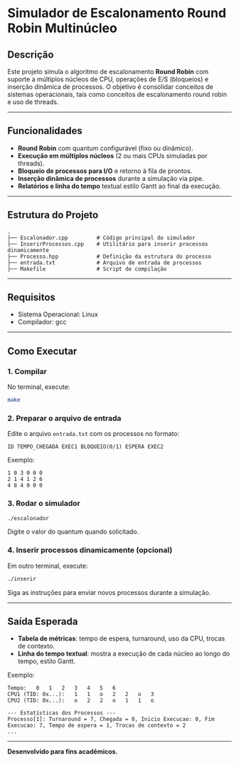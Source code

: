 # Simulador de Escalonamento Round Robin Multinúcleo

## Descrição

Este projeto simula o algoritmo de escalonamento **Round Robin** com suporte a múltiplos núcleos de CPU, operações de E/S (bloqueios) e inserção dinâmica de processos. O objetivo é consolidar conceitos de sistemas operacionais, tais como conceitos de escalonamento round robin e uso de threads.

---

## Funcionalidades

- **Round Robin** com quantum configurável (fixo ou dinâmico).
- **Execução em múltiplos núcleos** (2 ou mais CPUs simuladas por threads).
- **Bloqueio de processos para I/O** e retorno à fila de prontos.
- **Inserção dinâmica de processos** durante a simulação via pipe.
- **Relatórios e linha do tempo** textual estilo Gantt ao final da execução.

---

## Estrutura do Projeto

```
.
├── Escalonador.cpp         # Código principal do simulador
├── InserirProcessos.cpp    # Utilitário para inserir processos dinamicamente
├── Processo.hpp            # Definição da estrutura do processo
├── entrada.txt             # Arquivo de entrada de processos
├── Makefile                # Script de compilação
```

---

## Requisitos
- Sistema Operacional: Linux
- Compilador: gcc

---

## Como Executar

### 1. Compilar

No terminal, execute:
```sh
make
```

### 2. Preparar o arquivo de entrada

Edite o arquivo `entrada.txt` com os processos no formato:
```
ID TEMPO_CHEGADA EXEC1 BLOQUEIO(0/1) ESPERA EXEC2
```
Exemplo:
```
1 0 3 0 0 0
2 1 4 1 2 6
4 8 4 0 0 0
```

### 3. Rodar o simulador

```sh
./escalonador
```
Digite o valor do quantum quando solicitado.

### 4. Inserir processos dinamicamente (opcional)

Em outro terminal, execute:
```sh
./inserir
```
Siga as instruções para enviar novos processos durante a simulação.

---

## Saída Esperada

- **Tabela de métricas**: tempo de espera, turnaround, uso da CPU, trocas de contexto.
- **Linha do tempo textual**: mostra a execução de cada núcleo ao longo do tempo, estilo Gantt.

Exemplo:
```
Tempo:   0   1   2   3   4   5   6
CPU1 (TID: 0x...):   1   1   o   2   2   o   3
CPU2 (TID: 0x...):   o   2   2   o   1   1   o

--- Estatísticas dos Processos ---
Processo[1]: Turnaround = 7, Chegada = 0, Inicio Execucao: 0, Fim Execucao: 7, Tempo de espera = 1, Trocas de contexto = 2
...
```

---

**Desenvolvido para fins acadêmicos.**